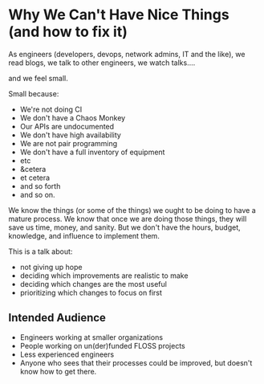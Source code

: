 Why We Can't Have Nice Things (and how to fix it)
=================================================

As engineers (developers, devops, network admins, IT and the like),
we read blogs, we talk to other engineers, we watch talks....

and we feel small.

Small because:

* We're not doing CI
* We don't have a Chaos Monkey
* Our APIs are undocumented
* We don't have high availability
* We are not pair programming
* We don't have a full inventory of equipment
* etc
* &cetera
* et cetera
* and so forth
* and so on.

We know the things (or some of the things) we ought to be doing
to have a mature process.
We know that once we are doing those things, 
they will save us time, money, and sanity.
But we don't have the hours, budget, knowledge, and influence to implement them.

This is a talk about:

* not giving up hope
* deciding which improvements are realistic to make
* deciding which changes are the most useful
* prioritizing which changes to focus on first

Intended Audience
-----------------

* Engineers working at smaller organizations
* People working on un(der)funded FLOSS projects
* Less experienced engineers
* Anyone who sees that their processes could be improved,
  but doesn't know how to get there.
